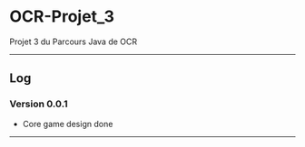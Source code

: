 # OCR-Projet_3
Projet 3 du Parcours Java de OCR

---

## Log

### Version 0.0.1
* Core game design done

---
